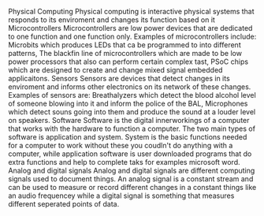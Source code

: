 Physical Computing
Physical computing is interactive physical systems that responds to its enviroment and changes its function based on it
Microcontrollers
Microcontrollers are low power devices that are dedicated to one function and one function only. Examples of microcontrollers include: Microbits which produces LEDs that ca be programmed to into different patterns, The blackfin line of microcontrollers which are made to be low power processors that also can perform certain complex tast, PSoC chips which are designed to create and change mixed signal embedded applicaitons.
Sensors
Sensors are devices that detect changes in its enviroment and informs other electronics on its network of these changes. Examples of sensors are: Breathalyzers which detect the blood alcohol level of someone blowing into it and inform the police of the BAL, Microphones which detect souns going into them and produce the sound at a louder level on speakers.
Software
Software is the digital innerworkings of a computer that works with the hardware to function a computer. The two main types of software is application and system. System is the basic functions needed for a computer to work without these you coudln't do anything with a computer, while application software is user downloaded programs that do extra functions and help to complete taks for examples microsoft word.
Analog and digital signals
Analog and digital signals are different computing signals used to document things. An analog signal is a constant stream and can be used to measure or record different changes in a constant things like an audio frequencey while a digital signal is something that measures different seperated points of data.
